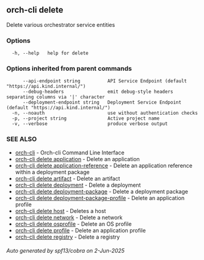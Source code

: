 ## orch-cli delete

Delete various orchestrator service entities

### Options

```
  -h, --help   help for delete
```

### Options inherited from parent commands

```
      --api-endpoint string          API Service Endpoint (default "https://api.kind.internal/")
      --debug-headers                emit debug-style headers separating columns via '|' character
      --deployment-endpoint string   Deployment Service Endpoint (default "https://api.kind.internal/")
  -n, --noauth                       use without authentication checks
  -p, --project string               Active project name
  -v, --verbose                      produce verbose output
```

### SEE ALSO

* [orch-cli](orch-cli.md)	 - Orch-cli Command Line Interface
* [orch-cli delete application](orch-cli_delete_application.md)	 - Delete an application
* [orch-cli delete application-reference](orch-cli_delete_application-reference.md)	 - Delete an application reference within a deployment package
* [orch-cli delete artifact](orch-cli_delete_artifact.md)	 - Delete an artifact
* [orch-cli delete deployment](orch-cli_delete_deployment.md)	 - Delete a deployment
* [orch-cli delete deployment-package](orch-cli_delete_deployment-package.md)	 - Delete a deployment package
* [orch-cli delete deployment-package-profile](orch-cli_delete_deployment-package-profile.md)	 - Delete an application profile
* [orch-cli delete host](orch-cli_delete_host.md)	 - Deletes a host
* [orch-cli delete network](orch-cli_delete_network.md)	 - Delete a network
* [orch-cli delete osprofile](orch-cli_delete_osprofile.md)	 - Delete an OS profile
* [orch-cli delete profile](orch-cli_delete_profile.md)	 - Delete an application profile
* [orch-cli delete registry](orch-cli_delete_registry.md)	 - Delete a registry

###### Auto generated by spf13/cobra on 2-Jun-2025
